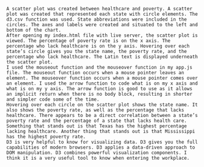	A scatter plot was created between healthcare and poverty. A scatter plot was created that represented each state with circle elements. The d3.csv function was used. State abbreviations were included in the circles. The axes and labels were created and situated to the left and bottom of the chart. 
	After opening my index.html file with live server, the scatter plot is viewed. The percentage of poverty rate is on the x axis. The percentage who lack healthcare is on the y axis. Hovering over each state’s circle gives you the state name, the poverty rate, and the percentage who lack healthcare. The Latin text is displayed underneath the scatter plot.
	I used the mouseout function and the mouseover function in my app.js file. The mouseout function occurs when a mouse pointer leaves an element. The mouseover function occurs when a mouse pointer comes over an element. I used the arrow function to code what is on my x axis and what is on my y axis. The arrow function is good to use as it allows an implicit return when there is no body block, resulting in shorter and simpler code some of the time.
	Hovering over each circle on the scatter plot shows the state name. It also shows the poverty rate, as well as the percentage that lacks healthcare. There appears to be a direct correlation between a state’s poverty rate and the percentage of a state that lacks health care. Something that stands out is that Texas has the highest percentage lacking healthcare. Another thing that stands out is that Mississippi has the highest poverty rate. 
	D3 is very helpful to know for visualizing data. D3 gives you the full capabilities of modern browsers. D3 applies a data-driven approach to DOM manipulation. D3 combines powerful visualization components. I think it is a very useful tool to know when entering the workplace.






